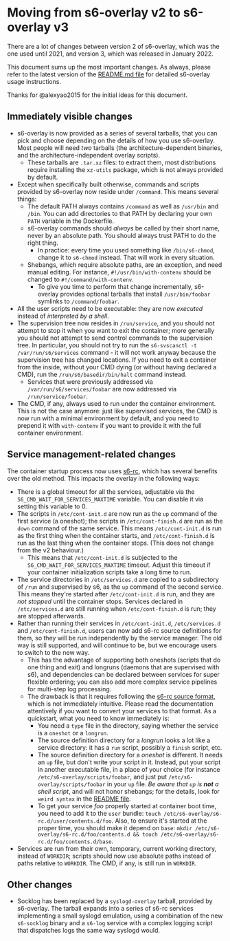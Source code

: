 
# Moving from s6-overlay v2 to s6-overlay v3

 There are a lot of changes between version 2 of s6-overlay, which was
the one used until 2021, and version 3, which was released in January 2022.

 This document sums up the most important changes.
 As always, please refer to the latest version of the
[README.md file](https://github.com/just-containers/s6-overlay/blob/master/README.md)
for detailed s6-overlay usage instructions.

 Thanks for @alexyao2015 for the initial ideas for this document.

## Immediately visible changes

- s6-overlay is now provided as a series of several tarballs, that you can pick
and choose depending on the details of how you use s6-overlay. Most people will
need *two* tarballs (the architecture-dependent binaries, and the architecture-independent
overlay scripts).
  * These tarballs are `.tar.xz` files: to extract them, most distributions
require installing the `xz-utils` package, which is not always provided by
default.
- Except when specifically built otherwise, commands and scripts provided by s6-overlay
now reside under `/command`. This means several things:
  * The default PATH always contains `/command` as well as `/usr/bin` and `/bin`. You can
add directories to that PATH by declaring your own `PATH` variable in the Dockerfile.
  * s6-overlay commands should *always* be called by their short name, never by an
absolute path. You should always trust PATH to do the right thing.
    + In practice: every time you used something like `/bin/s6-chmod`, change it to
`s6-chmod` instead. That will work in every situation.
  * Shebangs, which require absolute paths, are an exception, and need manual editing.
For instance, `#!/usr/bin/with-contenv` should be changed to `#!/command/with-contenv`.
    + To give you time to perform that change incrementally, s6-overlay provides
optional tarballs that install `/usr/bin/foobar` symlinks to `/command/foobar`.
- All the user scripts need to be executable: they are now *executed* instead of
*interpreted by a shell*.
- The supervision tree now resides in `/run/service`, and you should not attempt to stop it
when you want to exit the container; more generally you should not attempt to send
control commands to the supervision tree. In particular, you should not try to run
the `s6-svscanctl -t /var/run/s6/services` command - it will not work anyway because
the supervision tree has changed locations. If you need to exit a container from the
inside, without your CMD dying (or without having declared a CMD), run the
`/run/s6/basedir/bin/halt` command instead.
  * Services that were previously addressed via `/var/run/s6/services/foobar` are now
addressed via `/run/service/foobar`.
- The CMD, if any, always used to run under the container environment. This is not
the case anymore: just like supervised services, the CMD is now run with a minimal
environment by default, and you need to prepend it with `with-contenv` if you want
to provide it with the full container environment.

## Service management-related changes

The container startup process now uses [s6-rc](https://skarnet.org/software/s6-rc/),
which has several benefits over the old method. This impacts the overlay in the
following ways:

- There is a global timeout for all the services, adjustable via the
`S6_CMD_WAIT_FOR_SERVICES_MAXTIME` variable. You can disable it via setting this
variable to 0.
- The scripts in `/etc/cont-init.d` are now run as the `up` command of the first service
(a oneshot); the scripts in `/etc/cont-finish.d` are run as the `down` command of the
same service. This means `/etc/cont-init.d` is run as the first thing when the container
starts, and `/etc/cont-finish.d` is run as the last thing when the container stops. (This
does not change from the v2 behaviour.)
  * This means that `/etc/cont-init.d` is subjected to the `S6_CMD_WAIT_FOR_SERVICES_MAXTIME`
timeout. Adjust this timeout if your container initialization scripts take a long time
to run.
- The service directories in `/etc/services.d` are copied to a subdirectory of `/run` and
supervised by s6, as the `up` command of the second service. This means they're started
after `/etc/cont-init.d` is run, and they are *not stopped* until the container stops.
Services declared in `/etc/services.d` are still running when `/etc/cont-finish.d` is
run; they are stopped afterwards.
- Rather than running their services in `/etc/cont-init.d`, `/etc/services.d` and
`/etc/cont-finish.d`, users can now add s6-rc source definitions for them, so they will
be run independently by the service manager. The old way is still supported, and will
continue to be, but we encourage users to switch to the new way.
  * This has the advantage of supporting both oneshots (scripts that do one thing and
exit) and longruns (daemons that are supervised with s6), and dependencies can be
declared between services for super flexible ordering; you can also add more
complex service pipelines for multi-step log processing.
  * The drawback is that it requires following the
[s6-rc source format](https://skarnet.org/software/s6-rc/s6-rc-compile.html#source),
which is not immediately intuitive. Please read the documentation attentively
if you want to convert your services to that format. As a quickstart, what you
need to know immediately is:
    + You need a `type` file in the directory, saying whether the service is a
`oneshot` or a `longrun`.
    + The source definition directory for a *longrun* looks a lot like a service
directory: it has a `run` script, possibly a `finish` script, etc.
    + The source definition directory for a *oneshot* is different. It
needs an `up` file, but don't write your script in it. Instead, put your
script in another executable file, in a place of your choice (for instance
`/etc/s6-overlay/scripts/foobar`, and just put `/etc/s6-overlay/scripts/foobar`
in your `up` file. *Be aware that `up` is __not__ a shell script*, and will not
honor shebangs; for the details, look for `weird syntax` in the
[README file](README.md).
    + To get your service _foo_ properly started at container boot time, you need
to add it to the `user` bundle: `touch /etc/s6-overlay/s6-rc.d/user/contents.d/foo`.
Also, to ensure it's started at the proper time, you should make it depend on
`base`: `mkdir /etc/s6-overlay/s6-rc.d/foo/contents.d && touch
/etc/s6-overlay/s6-rc.d/foo/contents.d/base`.
- Services are run from their own, temporary, current working directory, instead
of `WORKDIR`; scripts should now use absolute paths instead of paths relative
to `WORKDIR`. The CMD, if any, is still run in `WORKDIR`.

## Other changes

 - Socklog has been replaced by a `syslogd-overlay` tarball, provided by
s6-overlay. The tarball expands into a series of s6-rc services implementing
a small syslogd emulation, using a combination of the new `s6-socklog`
binary and a `s6-log` service with a complex logging script that dispatches
logs the same way syslogd would.

